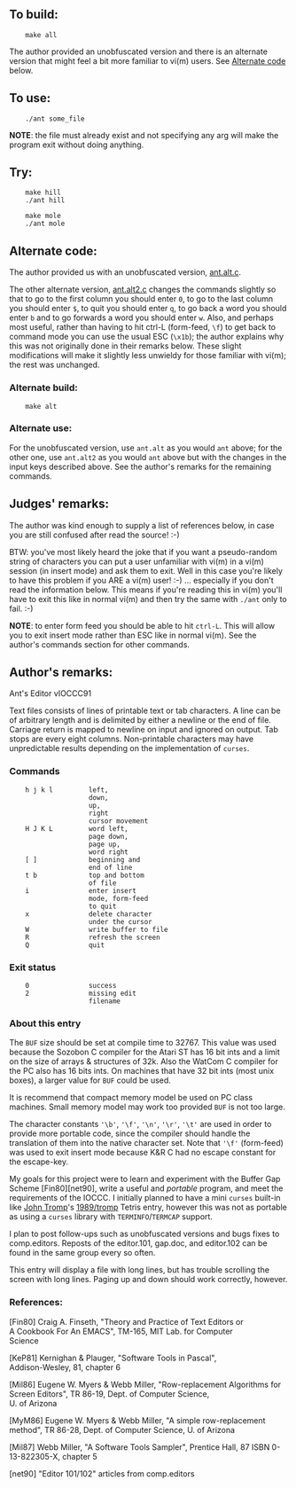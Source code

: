 ## To build:

``` <!---sh-->
    make all
```

The author provided an unobfuscated version and there is an alternate version
that might feel a bit more familiar to vi(m) users. See [Alternate
code](#alternate-code) below.


## To use:

``` <!---sh-->
    ./ant some_file
```

**NOTE**: the file must already exist and not specifying any arg will make the
program exit without doing anything.


## Try:

``` <!---sh-->
    make hill
    ./ant hill
```

``` <!---sh-->
    make mole
    ./ant mole
```


## Alternate code:

The author provided us with an unobfuscated version,
[ant.alt.c](%%REPO_URL%%/1991/ant/ant.alt.c).

The other alternate version, [ant.alt2.c](%%REPO_URL%%/1991/ant/ant.alt2.c)
changes the commands slightly so that to go to the first column you should enter
`0`, to go to the last column you should enter `$`, to quit you should enter
`q`, to go back a word you should enter `b` and to go forwards a word you should
enter `w`.  Also, and perhaps most useful, rather than having to hit ctrl-L
(form-feed, `\f`) to get back to command mode you can use the usual ESC
(`\x1b`); the author explains why this was not originally done in their remarks
below. These slight modifications will make it slightly less unwieldy for those
familiar with vi(m); the rest was unchanged.


### Alternate build:

``` <!---sh-->
    make alt
```


### Alternate use:

For the unobfuscated version, use `ant.alt` as you would `ant` above; for the
other one, use `ant.alt2` as you would `ant` above but with the changes in the
input keys described above. See the author's remarks for the remaining commands.


## Judges' remarks:

The author was kind enough to supply a list of references below,
in case you are still confused after read the source!  :-)

BTW: you've most likely heard the joke that if you want a pseudo-random string
of characters you can put a user unfamiliar with vi(m) in a vi(m) session (in
insert mode) and ask them to exit. Well in this case you're likely to have this
problem if you ARE a vi(m) user! :-) ... especially if you don't read the
information below. This means if you're reading this in vi(m) you'll have to
exit this like in normal vi(m) and then try the same with `./ant` only to fail. :-)

**NOTE**: to enter form feed you should be able to hit `ctrl-L`. This will allow you
to exit insert mode rather than ESC like in normal vi(m). See the author's
commands section for other commands.


## Author's remarks:

Ant's Editor vIOCCC91

Text files consists of lines of printable text or tab characters.  A line can be
of arbitrary length and is delimited by either a newline or the end of file.
Carriage return is mapped to newline on input and ignored on output.  Tab stops
are every eight columns.  Non-printable characters may have unpredictable
results depending on the implementation of `curses`.


### Commands

```
    h j k l         left,
                    down,
                    up,
                    right
                    cursor movement
    H J K L         word left,
                    page down,
                    page up,
                    word right
    [ ]             beginning and
                    end of line
    t b             top and bottom
                    of file
    i               enter insert
                    mode, form-feed
                    to quit
    x               delete character
                    under the cursor
    W               write buffer to file
    R               refresh the screen
    Q               quit
```


### Exit status

```
    0               success
    2               missing edit
                    filename
```


### About this entry

The `BUF` size should be set at compile time to 32767.  This value was used
because the Sozobon C compiler for the Atari ST has 16 bit ints and a limit on
the size of arrays & structures of 32k.  Also the WatCom C compiler for the PC
also has 16 bits ints.  On machines that have 32 bit ints (most unix boxes), a
larger value for `BUF` could be used.

It is recommend that compact memory model be used on PC class machines.  Small
memory model may work too provided `BUF` is not too large.

The character constants `'\b'`, `'\f'`, `'\n'`, `'\r'`, `'\t'` are used in order
to provide more portable code, since the compiler should handle the translation
of them into the native character set.  Note that `'\f'` (form-feed) was used to
exit insert mode because K&R C had no escape constant for the escape-key.

My goals for this project were to learn and experiment with the Buffer Gap
Scheme [Fin80][net90], write a useful and *portable* program, and meet the
requirements of the IOCCC.  I initially planned to have a mini `curses` built-in
like [John Tromp](../../authors.html#John_Tromp)'s
[1989/tromp](../../1989/tromp/index.html) Tetris entry,
however this was not as portable as using a `curses` library with
`TERMINFO`/`TERMCAP` support.

I plan to post follow-ups such as unobfuscated versions and bugs fixes to
comp.editors.  Reposts of the editor.101, gap.doc, and editor.102 can be found
in the same group every so often.

This entry will display a file with long lines, but has trouble scrolling the
screen with long lines.  Paging up and down should work correctly, however.


### References:

[Fin80] Craig A. Finseth, "Theory and Practice of Text Editors or<br>
        A Cookbook For An EMACS", TM-165, MIT Lab. for Computer<br>
        Science

[KeP81] Kernighan & Plauger, "Software Tools in Pascal",<br>
        Addison-Wesley, 81, chapter 6

[Mil86] Eugene W. Myers & Webb Miller, "Row-replacement Algorithms
        for Screen Editors", TR 86-19, Dept. of Computer Science,<br>
        U. of Arizona

[MyM86] Eugene W. Myers & Webb Miller, "A simple row-replacement<br>
        method", TR 86-28, Dept. of Computer Science, U. of Arizona

[Mil87] Webb Miller, "A Software Tools Sampler", Prentice Hall, 87
        ISBN 0-13-822305-X, chapter 5

[net90] "Editor 101/102" articles from comp.editors


<!--

    Copyright © 1984-2024 by Landon Curt Noll. All Rights Reserved.

    You are free to share and adapt this file under the terms of this license:

        Creative Commons Attribution-ShareAlike 4.0 International (CC BY-SA 4.0)

    For more information, see:

        https://creativecommons.org/licenses/by-sa/4.0/

-->
